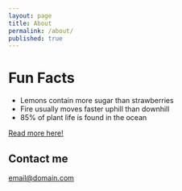 ```yaml
---
layout: page
title: About
permalink: /about/
published: true
---
```




# Fun Facts
* Lemons contain more sugar than strawberries
* Fire usually moves faster uphill than downhill
* 85% of plant life is found in the ocean

[Read more here!](http://whatthafact.com/interesting-facts-about-nature/#ixzz3Aq6phcCF)


## Contact me

[email@domain.com](mailto:johannaecole@gmail.com)
